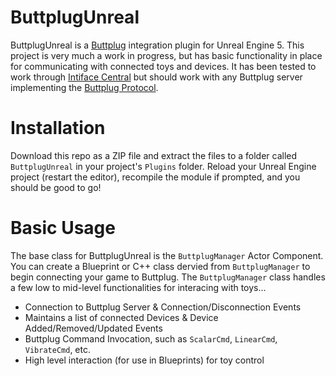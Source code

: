 # ButtplugUnreal

ButtplugUnreal is a [Buttplug](https://buttplug.io/) integration plugin for Unreal Engine 5. This project is very much a work in progress, but has basic functionality in place for communicating with connected toys and devices. It has been tested to work through [Intiface Central](https://intiface.com/central/) but should work with any Buttplug server implementing the [Buttplug Protocol](https://buttplug-spec.docs.buttplug.io/docs/spec).

# Installation

Download this repo as a ZIP file and extract the files to a folder called `ButtplugUnreal` in your project's `Plugins` folder. Reload your Unreal Engine project (restart the editor), recompile the module if prompted, and you should be good to go!

# Basic Usage

The base class for ButtplugUnreal is the `ButtplugManager` Actor Component. You can create a Blueprint or C++ class dervied from `ButtplugManager` to begin connecting your game to Buttplug. The `ButtplugManager` class handles a few low to mid-level functionalities for interacing with toys...

- Connection to Buttplug Server & Connection/Disconnection Events
- Maintains a list of connected Devices & Device Added/Removed/Updated Events
- Buttplug Command Invocation, such as `ScalarCmd`, `LinearCmd`, `VibrateCmd`, etc.
- High level interaction (for use in Blueprints) for toy control
